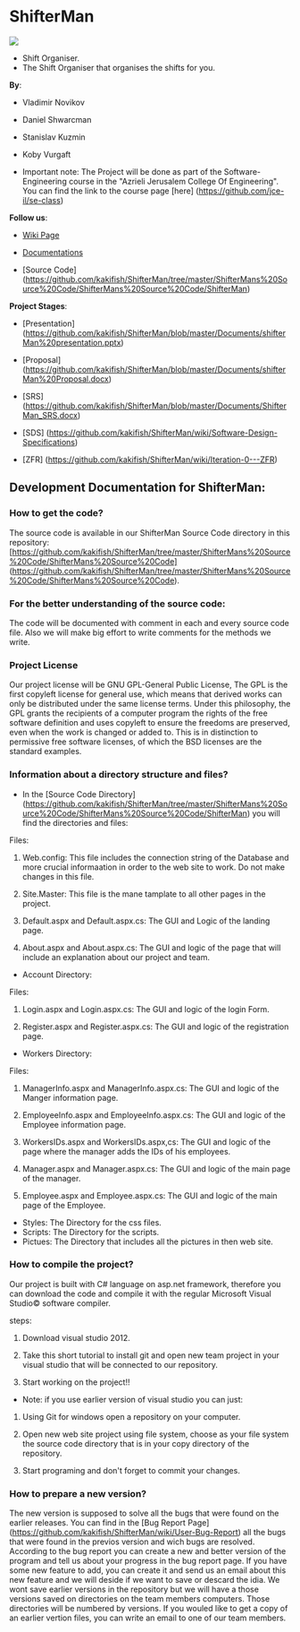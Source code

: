 ShifterMan
==========
<p style="image align: left"><img src="https://github.com/kakifish/ShifterMan/blob/master/Documents/shifterMan.jpg?raw=true"/></p>


* Shift Organiser.
* The Shift Organiser that organises the shifts for you.

__By__:
* Vladimir Novikov 
* Daniel Shwarcman   
* Stanislav Kuzmin
* Koby Vurgaft

* Important note: The Project will be done as part of the Software-Engineering course in the "Azrieli Jerusalem College Of Engineering". You can find the link to the course page [here] (https://github.com/jce-il/se-class)

__Follow us__:

-   [Wiki Page](https://github.com/kakifish/ShifterMan/wiki)

-   [Documentations](https://github.com/kakifish/ShifterMan/tree/master/Documents)

-   [Source Code] (https://github.com/kakifish/ShifterMan/tree/master/ShifterMans%20Source%20Code/ShifterMans%20Source%20Code/ShifterMan)

__Project Stages__:

- [Presentation] (https://github.com/kakifish/ShifterMan/blob/master/Documents/shifterMan%20presentation.pptx)

- [Proposal] (https://github.com/kakifish/ShifterMan/blob/master/Documents/shifterMan%20Proposal.docx)

- [SRS] (https://github.com/kakifish/ShifterMan/blob/master/Documents/ShifterMan_SRS.docx)

- [SDS] (https://github.com/kakifish/ShifterMan/wiki/Software-Design-Specifications)

- [ZFR] (https://github.com/kakifish/ShifterMan/wiki/Iteration-0---ZFR)

## Development Documentation for ShifterMan:

### How to get the code?

The source code is available in our ShifterMan Source Code directory in this repository: 
[https://github.com/kakifish/ShifterMan/tree/master/ShifterMans%20Source%20Code/ShifterMans%20Source%20Code] (https://github.com/kakifish/ShifterMan/tree/master/ShifterMans%20Source%20Code/ShifterMans%20Source%20Code).

### For the better understanding of the source code:

The code will be documented with comment in each and every source code file.
Also we will make big effort to write comments for the methods we write.

### Project License

Our project license will be GNU GPL-General Public License, The GPL is the first copyleft license for general use, which means that derived works can only be distributed under the same license terms.
Under this philosophy, the GPL grants the recipients of a computer program the rights of the free software definition and uses copyleft to ensure the freedoms are preserved, even when the work is changed or added to.
This is in distinction to permissive free software licenses, of which the BSD licenses are the standard examples.

### Information about a directory structure and files?

* In the [Source Code Directory] (https://github.com/kakifish/ShifterMan/tree/master/ShifterMans%20Source%20Code/ShifterMans%20Source%20Code/ShifterMan) you will find the directories and files:

Files:

1) Web.config: This file includes the connection string of the Database and more crucial informaation in order to the web site to work. Do not make changes in this file.

2) Site.Master: This file is the mane tamplate to all other pages in the project.

3) Default.aspx and Default.aspx.cs: The GUI and Logic of the landing page.

4) About.aspx and About.aspx.cs: The GUI and logic of the page that will include an explanation about our project and team.

* Account Directory:

Files:

1) Login.aspx and Login.aspx.cs: The GUI and logic of the login Form.

2) Register.aspx and Register.aspx.cs: The GUI and logic of the registration page.

* Workers Directory:

Files:

1) ManagerInfo.aspx and ManagerInfo.aspx.cs: The GUI and logic of the Manger information page.

2) EmployeeInfo.aspx and EmployeeInfo.aspx.cs: The GUI and logic of the Employee information page.

3) WorkersIDs.aspx and WorkersIDs.aspx,cs: The GUI and logic of the page where the manager adds the IDs of his employees.

4) Manager.aspx and Manager.aspx.cs: The GUI and logic of the main page of the manager.

5) Employee.aspx and Employee.aspx.cs: The GUI and logic of the main page of the Employee.

* Styles: The Directory for the css files.
* Scripts: The Directory for the scripts.
* Pictues: The Directory that includes all the pictures in then web site.

### How to compile the project?

Our project is built with C# language on asp.net framework, therefore you can download the code and compile it with the regular Microsoft Visual Studio© software compiler.

steps:

1) Download visual studio 2012.

2) Take this short tutorial to install git and open new team project in your visual studio that will be connected to our repository.

3) Start working on the project!!

* Note: if you use earlier version of visual studio you can just:

1) Using Git for windows open a repository on your computer.

2) Open new web site project using file system, choose as your file system the source code directory that is in your copy directory of the repository.

3) Start programing and don't forget to commit your changes.

### How to prepare a new version?

The new version is supposed to solve all the bugs that were found on the earlier releases.
You can find in the [Bug Report Page] (https://github.com/kakifish/ShifterMan/wiki/User-Bug-Report) all the bugs that were found in the previos version and wich bugs are resolved.
According to the bug report you can create a new and better version of the program and tell us about your progress in the bug report page.
If you have some new feature to add, you can create it and send us an email about this new feature and we will deside if we want to save or descard the idia.
We wont save earlier versions in the repository but we will have a those versions saved on directories on the team members computers. Those directories will be numbered by versions.
If you wouled like to get a copy of an earlier vertion files, you can write an email to one of our team members.
